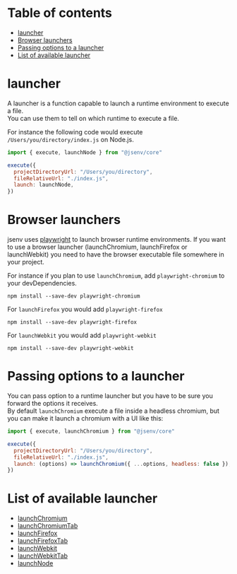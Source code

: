 # Table of contents

- [launcher](#launcher)
- [Browser launchers](#browser-launchers)
- [Passing options to a launcher](#passing-options-to-a-launcher)
- [List of available launcher](#List-of-available-launcher)

# launcher

A launcher is a function capable to launch a runtime environment to execute a file.<br />
You can use them to tell on which runtime to execute a file.<br />

For instance the following code would execute `/Users/you/directory/index.js` on Node.js.

```js
import { execute, launchNode } from "@jsenv/core"

execute({
  projectDirectoryUrl: "/Users/you/directory",
  fileRelativeUrl: "./index.js",
  launch: launchNode,
})
```

# Browser launchers

jsenv uses [playwright](https://github.com/microsoft/playwright) to launch browser runtime environments. If you want to use a browser launcher (launchChromium, launchFirefox or launchWebkit) you need to have the browser executable file somewhere in your project.

For instance if you plan to use `launchChromium`, add `playwright-chromium` to your devDependencies.

```console
npm install --save-dev playwright-chromium
```

For `launchFirefox` you would add `playwright-firefox`

```console
npm install --save-dev playwright-firefox
```

For `launchWebkit` you would add `playwright-webkit`

```console
npm install --save-dev playwright-webkit
```

# Passing options to a launcher

You can pass option to a runtime launcher but you have to be sure you forward the options it receives.<br />
By default `launchChromium` execute a file inside a headless chromium, but you can make it launch a chromium with a UI like this:

```js
import { execute, launchChromium } from "@jsenv/core"

execute({
  projectDirectoryUrl: "/Users/you/directory",
  fileRelativeUrl: "./index.js",
  launch: (options) => launchChromium({ ...options, headless: false }),
})
```

# List of available launcher

- [launchChromium](../src/launchBrowser.js)
- [launchChromiumTab](../src/launchBrowser.js)
- [launchFirefox](../src/launchBrowser.js)
- [launchFirefoxTab](../src/launchBrowser.js)
- [launchWebkit](../src/launchBrowser.js)
- [launchWebkitTab](../src/launchBrowser.js)
- [launchNode](../src/launchNode.js)
